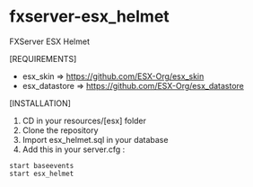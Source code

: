 # fxserver-esx_helmet
FXServer ESX Helmet

[REQUIREMENTS]

- esx_skin => https://github.com/ESX-Org/esx_skin
- esx_datastore => https://github.com/ESX-Org/esx_datastore

[INSTALLATION]

1) CD in your resources/[esx] folder
2) Clone the repository
3) Import esx_helmet.sql in your database
4) Add this in your server.cfg :

```
start baseevents
start esx_helmet
```
